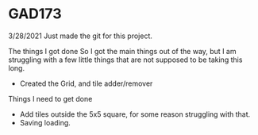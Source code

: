 # GAD173

3/28/2021
Just made the git for this project. 

The things I got done 
So I got the main things out of the way, but I am struggling with a few little things that are not supposed to be taking this long.
- Created the Grid, and tile adder/remover

Things I need to get done
- Add tiles outside the 5x5 square, for some reason struggling with that.
- Saving loading.
